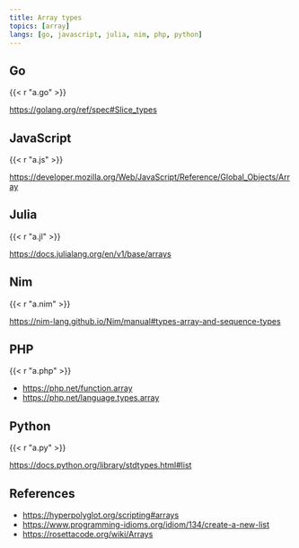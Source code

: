```yaml
---
title: Array types
topics: [array]
langs: [go, javascript, julia, nim, php, python]
---
```


## Go

{{< r "a.go" >}}

<https://golang.org/ref/spec#Slice_types>

## JavaScript

{{< r "a.js" >}}

<https://developer.mozilla.org/Web/JavaScript/Reference/Global_Objects/Array>

## Julia

{{< r "a.jl" >}}

<https://docs.julialang.org/en/v1/base/arrays>

## Nim

{{< r "a.nim" >}}

<https://nim-lang.github.io/Nim/manual#types-array-and-sequence-types>

## PHP

{{< r "a.php" >}}

- <https://php.net/function.array>
- <https://php.net/language.types.array>

## Python

{{< r "a.py" >}}

<https://docs.python.org/library/stdtypes.html#list>

## References

- <https://hyperpolyglot.org/scripting#arrays>
- <https://www.programming-idioms.org/idiom/134/create-a-new-list>
- <https://rosettacode.org/wiki/Arrays>
